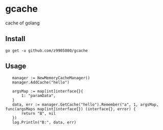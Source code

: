 # gcache
cache of golang

## Install

`go get -u github.com/z9905080/gcache`

## Usage

 ```	
    manager := NewMemoryCacheManager()
 	manager.AddCache("hello")
	
    argsMap := map[int]interface{}{
		1: "paramData",
	}
	data, err := manager.GetCache("hello").Remember("a", 1, argsMap, func(argsMaps map[int]interface{}) (interface{}, error) {
		return "B", nil
	})
	log.Println("B:", data, err)
```